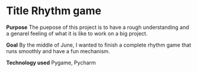 # Title Rhythm game

**Purpose** The puepose of this project is to have a rough understanding and a genarel feeling of what it is like to work on a big project. 

**Goal** By the middle of June, I wanted to finish a complete rhythm game that runs smoothly and have a fun mechanism.

**Technology used** Pygame, Pycharm
